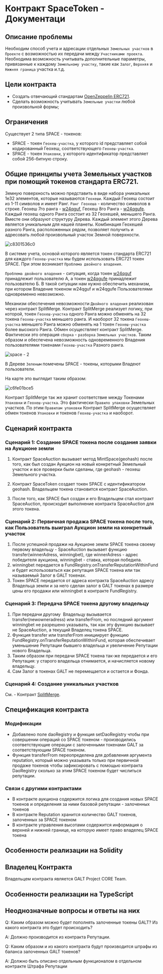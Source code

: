 # Контракт SpaceToken - Документаци

## Описание проблемы
Необходим способ учета и адресации отдельных `Земельных участков` в `Проекте` с возможностью их передачи между `Участниками проекта`. Необходима возможность учитывать дополнительные параметры, привязанные к каждому `Земельному участку`, такие как `Залог`, `Верхняя` и `Нижняя граница` участка и.т.д.

## Цели контракта
- Создать отвечающий стандартам [OpenZeppelin ERC721](https://github.com/OpenZeppelin/openzeppelin-solidity/blob/master/contracts/token/ERC721).
- Сделать возможность учитывать `Земельные участки` любой произвольной формы;

## Ограничения
Существует 2 типа SPACE - токенов:
- SPACE - токен `Геохеш-участка`, у которого id представляет собой кодированный Геохеш, соответствующего `Геохеш-участка`.
- SPACE - токен `Упаковки`, у которого идентификатор представляет собой 256-битную строку.

## Общие принципы учета Земельных участков при помощий токенов стандарта ERC721.
Земную поверхность можно представить в виде набора уникальных 1e32 элементов, которые называются `Геохеши`. Каждый Геохеш состоит из 1-11 символов и имеет Ранг. `Ранг Геохеша` - количество символов в строке. Геохеш 7го ранга - [w24qguf](http://explorer.galtproject.io/map/#w24qguf), Геохеш 8го Ранга - [w24qgufe](http://explorer.galtproject.io/map/#w24qgufe).
Каждый геохеш одного Ранга состоит из 32 Геохешей, меньшего Ранга. Вместе они образуют структуру Дерева. Каждый элемент этого Дерева является уникальным для нашей планеты.
Комбинация Геохешей разного Ранга, расположенных рядом, позволяет получить и адресовать любой произвольный участок Земной поверхности.

![c8301536c0](https://user-images.githubusercontent.com/29427584/43359606-1d8a4b04-92a5-11e8-8c1d-aec7d893255b.jpg)

В системе учета, основой которого является токен стандарта ERC721 для каждого `Геохеш-участка` мы будем использовать ERC721 токен SPACE. При этом возникает `Проблема двойного владения`. 

`Проблема двойного владения` - ситуация, когда токен [w24qguf](http://explorer.galtproject.io/map/#w24qguf) принадлежит пользователю А, а токен [w24qgufe](http://explorer.galtproject.io/map/#w24qgufe) принадлежит пользователю Б. В такой ситуации нам нужно обеспечить механизм, при котором Владение токеном w24qguf и w24qgufe Пользователями одновременно невозможно.

Механизм обеспечения невозможности `Двойного владения` реализован через контракт SplitMerge. Контракт SplitMerge реализует логику, при которой, токен `Геохеш-участка` одного Ранга можно обменять на 32 токена `Геохеш-участка` меньшего ранга. И наоборот 32 токена `Геохеш-участка` меньшего Ранга можно обменять на 1 токен `Геохеш-участка` более высокого Ранга.
Обмен осуществляет контракт SplitMerge. Фактически это операция `сборка` - `разборка` `Земельных участков`.
Таким образом и обеспечена невозможность одновременного Владения пользователями токенами `Геохеш-участка` Разного ранга.

![_space_ - 2](https://user-images.githubusercontent.com/29427584/43364056-fb99de2e-9312-11e8-9347-ebb6f1daacdd.jpg)

 В Дереве `Зеленым` помечены SPACE - токены, которыми Владеют пользователи.
 
 На карте это выглядит таким образом:
 
 ![c6fe01bce5](https://user-images.githubusercontent.com/29427584/43364049-ce6eeb6a-9312-11e8-93cd-7d1a5be40621.jpg)

Контракт SplitMerge так же хранит соответствие между Токенами `Упаковки` и `Геохеш-участка`. Это фактически `Правило упаковки` Земельных участков. По этим `Правилам упаковки`  Контракт SplitMerge осуществляет обмен токенов `Упаковки` и токенов `Геохеш-участка` и наоборот.

## Сценарий контракта
### Сценарий 1: Создание SPACE токена после создания заявки на Аукционе земли
1. Контракт SpaceAuction вызывает метод MintSpace(geohash) после того, как был создан Аукцион на новый конкретный Земельный участок и все проверки были сделаны, где geohash - геохеш Земельного участка. 

2. Контракт SpaceToken создает токен SPACE с идентификатором geohash. Владельцем токена становится контракт SpaceAuction.
3. После того, как SPACE был создан и его Владельцем стал контракт SpaceAuction, происходит выполнение контракта SpaceAuction для этого токена.
### Сценарий 2: Первичная продажа SPACE токена после того, как Пользователь выиграл Аукцион земли на конкретный участок
1. После успешной продажи на Аукционе земли SPACE токена своему первому владельцу - SpaceAuction вызывает функцию transfer(winnerAdress, winningbet), где winnerAdress - адрес победителя аукциона, winningbet - ставка, которая победила.
2. winningbet передается в FundRegistry.onTransferReputationWithinFund и будет использоваться как репутация SPACE токена или так называемый Залог в GALT токенах.
3. Токен SPACE передается от адреса контракта SpaceAuction адресу Владельца земли и за него сделан залог в GALT токенах в размере цены его продажи или winningbet в контракте FundRegistry.
### Сценарий 3: Передача SPACE токена другому владельцу
1. При передачи другому  Владельцу вызывается transfer(newowneradress) или transferFrom, но последний аргумент winningbet не разрешено указывать, так как эту функцию вызывает не SpaceAuction, а текущий Владелец токена SPACE.
2. Функция transfer или transferFrom инициирует функцию FundRegistry.onTransferReputationWithinFund, которая обеспечивает уменьшение Репутации бывшего владельца и увеличение Репутации нового Владельца.
3. Таким образом при передачи SPACE токена так-же передается и его Репутация: у старого владельца отнимается, и начисляется новому владельцу.
4. Сам Залог в токенах GALT не перемещается и остается и Фонда.

### Сценарий 4: Создание уникальных участков
См. - Контракт [SplitMerge](SplitMerge.md#%D0%A1%D1%86%D0%B5%D0%BD%D0%B0%D1%80%D0%B8%D0%B9-3-%D0%A1%D0%BE%D0%B7%D0%B4%D0%B0%D0%BD%D0%B8%D0%B5-%D1%83%D0%BD%D0%B8%D0%BA%D0%B0%D0%BB%D1%8C%D0%BD%D1%8B%D1%85-%D1%83%D1%87%D0%B0%D1%81%D1%82%D0%BA%D0%BE%D0%B2).

## Спецификация контракта
### Модификации
- Добавлено поле daoRegistry и функция setDaoRegistry чтобы при совершении операций со SPACE токеном - производились соответствующие операции с залоченными токенами GALT за соответствующим SPACE токеном.
- Функция transferFrom переопределена для добавления аргумента reputation, который можно указывать только при первичной продаже токенов чтобы зафиксировать c помощью контракта DaoRegistry сколько за этим SPACE токеном будет числиться репутации.
### Связи с другими контрактами
- В контракте аукциона содержится логика для создания новых SPACE токенов и определения за ними базовой репутации - залоченных токенов
- В контракте Reputation хранится количество GALT токенов, залоченных за SPACE токеном
- В контракте управления высотами содержится информация о верхней и нижней границе, на которую имеет право владелец SPACE токена

## Особенности реализации на Solidity
## Владелец Контракта
Владельцем контракта является GALT Project CORE Team.

## Особенности реализации на TypeScript

## Неоднозначные вопросы и ответы на них
Q: Каким образом можно будет пополнять залоченные токены GALT? Из какого контракта это будет происходить?

A: Должно производится из контракта Репутации.

Q: Каким образом и из какого контракта будут производится штрафы из баланса залоченных GALT токенов?

A: Должно быть описано отдельным функционалом в отдельном контракте Штрафа Репутации
